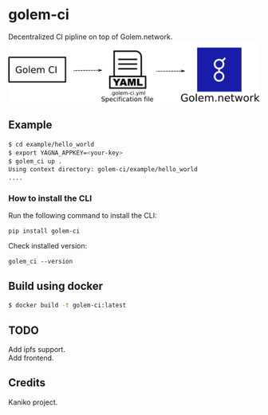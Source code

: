 # golem-ci
Decentralized CI pipline on top of Golem.network.
[![Golem CI](assets/cover.png)](https://github.com/hhio618/golem-ci "Golem CI")


## Example
```sh
$ cd example/hello_world
$ export YAGNA_APPKEY=<your-key>
$ golem_ci up .
Using context directory: golem-ci/example/hello_world
....
```
### How to install the CLI
Run the following command to install the CLI:
```console
pip install golem-ci
```  
Check installed version:
```console
golem_ci --version
```

## Build using docker
```sh
$ docker build -t golem-ci:latest
```

## TODO
Add ipfs support.  
Add frontend.
## Credits
Kaniko project.  
